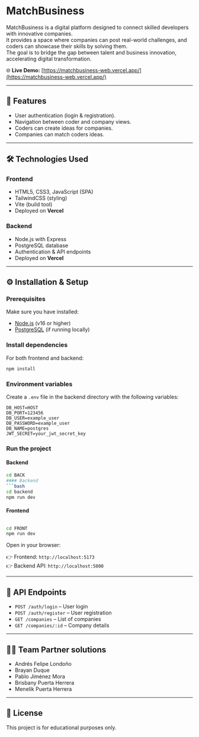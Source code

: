 
# MatchBusiness


MatchBusiness is a digital platform designed to connect skilled developers with innovative companies.  
It provides a space where companies can post real-world challenges, and coders can showcase their skills by solving them.  
The goal is to bridge the gap between talent and business innovation, accelerating digital transformation.

🌐 **Live Demo:** [https://matchbusiness-web.vercel.app/](https://matchbusiness-web.vercel.app/)

---

## 🚀 Features


- User authentication (login & registration).  
- Navigation between coder and company views.  
- Coders can create ideas for companies.   
- Companies can match coders ideas.



---

## 🛠️ Technologies Used


### Frontend
- HTML5, CSS3, JavaScript (SPA)
- TailwindCSS (styling)
- Vite (build tool)
- Deployed on **Vercel**


### Backend
- Node.js with Express  
- PostgreSQL database  
- Authentication & API endpoints  
- Deployed on **Vercel**

---

## ⚙️ Installation & Setup

### Prerequisites
Make sure you have installed:

- [Node.js](https://nodejs.org/) (v16 or higher)
- [PostgreSQL](https://www.postgresql.org/) (if running locally)


### Install dependencies
For both frontend and backend:
```bash
npm install
```

### Environment variables

Create a `.env` file in the backend directory with the following variables:

```env
DB_HOST=HOST
DB_PORT=123456
DB_USER=example_user
DB_PASSWORD=example_user
DB_NAME=postgres
JWT_SECRET=your_jwt_secret_key
```

### Run the project


#### Backend
```bash
cd BACK
#### Backend
```bash
cd backend
npm run dev
```

#### Frontend
```bash

cd FRONT
npm run dev

```

Open in your browser:

👉 Frontend: `http://localhost:5173`  
👉 Backend API: `http://localhost:5000`


---

## 📡 API Endpoints

- `POST /auth/login` – User login
- `POST /auth/register` – User registration
- `GET /companies` – List of companies
- `GET /companies/:id` – Company details



---

## 👨‍💻 Team Partner solutions
- Andrés Felipe Londoño  
- Brayan Duque  
- Pablo Jiménez Mora  
- Brisbany Puerta Herrera  
- Menelik Puerta Herrera  


---

## 📄 License

This project is for educational purposes only.
